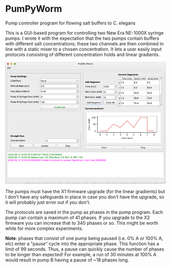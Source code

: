 # PumPyWorm
Pump controller program for flowing salt buffers to C. elegans

This is a GUI-based program for controlling two New Era NE-1000X syringe pumps. I wrote it with the expectation that the two pumps contain buffers with different salt concentrations; these two channels are then combined in line with a static mixer to a chosen concentration. It lets a user easily input protocols consisting of different concentration holds and linear gradients. 

![image](images/screenshot.png)

The pumps must have the X1 firmware upgrade (for the linear gradients) but I don't have any safeguards in place in case you don't have the upgrade, so it will probably just error out if you don't. 

The protocols are saved in the pump as phases in the pump program. Each pump can contain a maximum of 41 phases. If you upgrade to the X2 firmware you can increase that to 340 phases or so. This might be worth while for more complex experiments. 

**Note**: phases that consist of one pump being paused (i.e. 0% A or 100% A, etc) enter a "pause" cycle into the appropriate phase. This function has a limit of 99 seconds. Thus, a pause can quickly cause the number of phases to be longer than expected! For example, a run of 30 minutes at 100% A would result in pump B having a pause of ~18 phases long. 



